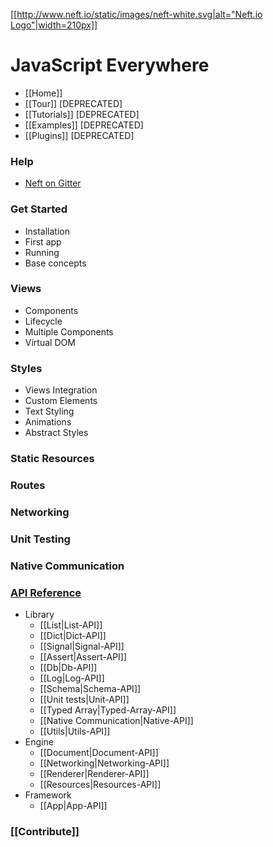 [[[http://www.neft.io/static/images/neft-white.svg|alt="Neft.io Logo"|width=210px]]](http://neft.io)

JavaScript Everywhere
=====================

- [[Home]]
- [[Tour]] [DEPRECATED]
- [[Tutorials]] [DEPRECATED]
- [[Examples]] [DEPRECATED]
- [[Plugins]] [DEPRECATED]

### Help
- [Neft on Gitter](https://gitter.im/Neft-io/neft)

### Get Started
- Installation
- First app
- Running
- Base concepts

### Views
- Components
- Lifecycle
- Multiple Components
- Virtual DOM

### Styles
- Views Integration
- Custom Elements
- Text Styling
- Animations
- Abstract Styles

### Static Resources

### Routes

### Networking

### Unit Testing

### Native Communication

### [API Reference](https://github.com/Neft-io/neft/wiki/API-Reference)
* Library
  - [[List|List-API]]
  - [[Dict|Dict-API]]
  - [[Signal|Signal-API]]
  - [[Assert|Assert-API]]
  - [[Db|Db-API]]
  - [[Log|Log-API]]
  - [[Schema|Schema-API]]
  - [[Unit tests|Unit-API]]
  - [[Typed Array|Typed-Array-API]]
  - [[Native Communication|Native-API]]
  - [[Utils|Utils-API]]
* Engine
  - [[Document|Document-API]]
  - [[Networking|Networking-API]]
  - [[Renderer|Renderer-API]]
  - [[Resources|Resources-API]]
* Framework
  - [[App|App-API]]

### [[Contribute]]